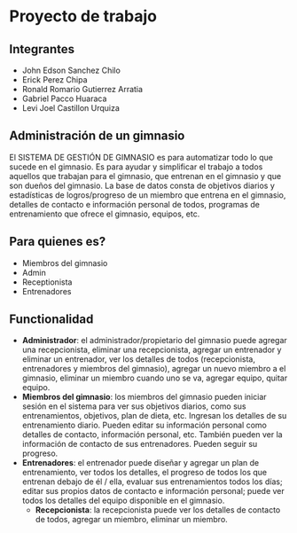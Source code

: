 # Proyecto de trabajo  
## Integrantes  
- John Edson Sanchez Chilo
- Erick Perez Chipa
- Ronald Romario Gutierrez Arratia 
- Gabriel Pacco Huaraca  
- Levi Joel Castillon Urquiza
## Administración de un gimnasio
El SISTEMA DE GESTIÓN DE GIMNASIO es para automatizar todo lo que sucede en el gimnasio. Es para ayudar y simplificar el trabajo a todos aquellos que trabajan para el gimnasio, que entrenan en el gimnasio y que son dueños del gimnasio. La base de datos consta de objetivos diarios y estadísticas de logros/progreso de un miembro que entrena en el gimnasio, detalles de contacto e información personal de todos, programas de entrenamiento que ofrece el gimnasio, equipos, etc.

## Para quienes es?
- Miembros del gimnasio
- Admin
- Receptionista
- Entrenadores

## Functionalidad
* **Administrador**: el administrador/propietario del gimnasio puede agregar una recepcionista, eliminar una recepcionista, agregar un entrenador y eliminar un entrenador, ver los detalles de todos (recepcionista, entrenadores y miembros del gimnasio), agregar un nuevo miembro a el gimnasio, eliminar un miembro cuando uno se va, agregar equipo, quitar equipo.
* **Miembros del gimnasio**: los miembros del gimnasio pueden iniciar sesión en el sistema para ver sus objetivos diarios, como sus entrenamientos, objetivos, plan de dieta, etc. Ingresan los detalles de su entrenamiento diario. Pueden editar su información personal como detalles de contacto, información personal, etc. También pueden ver la información de contacto de sus entrenadores. Pueden seguir su progreso.
* **Entrenadores**: el entrenador puede diseñar y agregar un plan de entrenamiento, ver todos los detalles, el progreso de todos los que entrenan debajo de él / ella, evaluar sus entrenamientos todos los días; editar sus propios datos de contacto e información personal; puede ver todos los detalles del equipo disponible en el gimnasio.
  * **Recepcionista**: la recepcionista puede ver los detalles de contacto de todos, agregar un miembro, eliminar un miembro.
